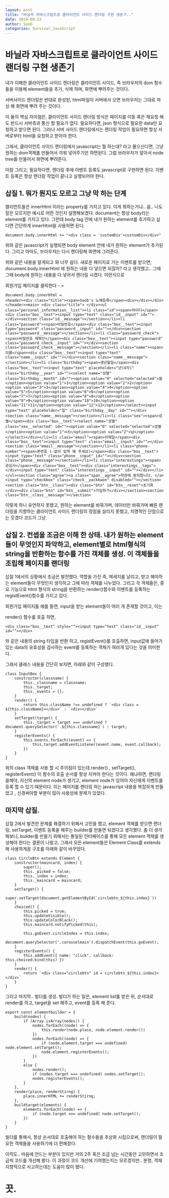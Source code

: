 ```yaml
---
layout: post
title: "바닐라 자바스크립트로 클라이언트 사이드 랜더링 구현 생존기.."
date: 2019-09-22
author: Soob
categories: Survival_JavaScript
---
```


# 바닐라 자바스크립트로 클라이언트 사이드 랜더링 구현 생존기

내가 이해한 클라이언트 사이드 렌더링은 클라이언트 사이드, 즉 브라우저의 dom 함수들을 이용해 element들을 추가, 삭제 하며, 화면에 뿌려주는 것이다.

서버사이드 렌더링은 반대로 완성된, html파일이 서버에서 오면 브라우저는 그대로 파싱 해 화면에 뿌려 주는 것이다.

이 둘의 핵심 차이점은, 클라이언트 사이드 렌더링 방식은 페이지를 이동 혹은 재요청 해도 반드시 서버측과 통신 할 필요가 없다. 필요하다면, json 형식으로 필요한 data만 요청하고 받으면 된다. 그러나 서버 사이드 렌더링에서는 렌더링 작업이 필요하면 항상 서버로부터 html을 요청하고 받아야 한다.

그래서, 클라이언트 사이드 랜더링에서 javascript는 뭘 하는데? 라고 물으신다면, 그냥 원하는 dom객체를 만들어서 끼워 넣어주기만 하면된다.
그럼 브라우저가 알아서 node tree를 만들어서 화면에 뿌려준다.

아참 그리고, 필요하다면, 렌더링 후에 이벤트 등록도 javascript로 구현하면 된다. 이벤트 등록은 항상 랜더링 작업이 끝나고 실행되어야 한다.

## 삽질 1. 뭐가 뭔지도 모르고 그냥 막 하는 단계

엘리먼트들은 innerHtml 이라는 property를 가지고 있다. 이게 뭐하는거냐.. 음.. 나도 잘은 모르지만 예시로 어떤 것인지 설명해보겠다.
document는 항상 body라는 element를 가지고 있다. 그런데 body tag 안에 내가 원하는 element를 추가하고 싶다면 간단하게 innerHtml을 사용하면 된다.

```
document.body.innerHtml += "<div class = 'customDiv'>customDiv</div>"
```

위와 같은 javascript가 실행되면 body element 안에 내가 원하는 element가 추가된다.
그리고 아마도, 브라우저는 다시 랜더링해 화면에 그려준다.

위와 같은 내용을 알게되고 와 너무 쉽다.
새로운 페이지로 가는 이벤트를 받으면, document.body.innerHtml 에 원하는 내용 다 넣으면 되잖아? 라고 생각했고..
그때그때 body에 원하는 내용을 다 넣어서 렌더링 시켰다.
이런식으로

회원가입 페이지를 클릭한다 - >

```
document.body.innerHtml =
<header><div class="title"><span>Soob's 노예등록</span><div></div></div></header><main> <div class="title"> </div><ul class="personal_information__list"><li class="id"><span>아이디</span><div class="box__text"><input type="text" class="id__input" id=""></div><section class="id__message"></section></li><li class="password"><span>비밀번호</span><div class="box__text"><input type="password" class="password__input" id=""></div><section class="password__message"></section></li><li class="password_check"><span>비밀번호 재확인</span><div class="box__text"><input type="password" class="password_check__input" id=""></div><section class="password_check__message"></section></li><li class="name"><span>이름</span><div class="box__text"><input type="text" class="name__input" id=""></div><section class="name__message"></section></li><li class="birthday"><span>생년월일</span><div class="box__text"><input type="text" placeholder="년(4자)" class="birthday__year" id=""><select name="성별" class="birthday__month" id=""><option value="0" selected="selected">월</option><option value="1">1</option><option value="2">2</option><option value="3">3</option><option value="4">4</option><option value="5">5</option><option value="6">6</option><option value="7">7</option><option value="8">8</option><option value="9">9</option><option value="10">10</option><option value="11">11</option><option value="12">12</option></select><input type="text" placeholder="일" class="birthday__day" id=""></div><section class="name__message"></section></li><li class="sex"><span>성별</span><div class="box__text"><select name="성별" class="sex__selected" id=""><option value="0" selected="selected">성별</option><option value="1">녀</option><option value="2">남</option></select></div></li><li class="email"><span>이메일</span><div class="box__text"><input type="text" class="email__input" id=""></div><section class="email__message"></section></li><li class="phone-number"><span>폰번호 (-없이 입력 해 주세요)</span><div class="box__text"><input type="text" class="phone__input" id=""></div><section class="phone__message"></section></li><li class="interestings"><span>관심사</span><div class="box__text"><div class="interestings__tags"></div><input type="text" class="interestings__input" id=""></div></li></ul><section class="agree"><a class="span__agree">약관에 동의합니다. </a><input type="checkbox" class="check__yackkwon" disabled=""></section><section class="btn__class"><div class="btn" id="btn__reset">초기화</div><div class="btn" id="btn__submit">가입하기</div></section><section class="btn__class__message"></section>
```

이렇게 하니 유연하지 못했고, 원하는 element를 바꿔가며, 데이터만 바꿔가며 빠른 렌더링을 지향하는 클라이언트 사이드 랜더링의 장점을 살리지 못했고, 치명적인 단점으로는 웃겼다 코드가 그냥.

## 삽질 2. 컨셉을 조금은 이해 한 상태. 내가 원하는 element들이 무엇인지 파악하고, element별로 html형식의 string을 반환하는 함수를 가진 객체를 생성. 이 객체들을 조립해 페이지를 랜더링

삽질 1에서의 상황에서 조금은 발전했다.
역할을 가진 즉, 메세지를 날리고, 받고 해야하는 element들이 무엇인지 생각하고 그에 따라 객체를 나누었다.
그리고 각 객체들은, 중요 기능으로 html 형식의 string을 반환하는 render()함수와 이벤트를 등록하는 registEvent()함수를 가지고 있다.

회원가입 페이지를 예를 들면,
input을 받는 element들이 여러 개 존재할 것이고,
이는

render() 함수를 호출 하면,

```
<div class="box__text" style=""><input type="text" class="id__input" id=""></div>
```

와 같은 내용의 string 타입을 반환 하고,
registEvent()를 호출하면, input값에 들어가 있는 data의 유효성을 검사하는 event를 등록하는
객체가 여러개 있다는 것을 의미한다.

그래서 클래스 내용을 간단히 보자면, 아래와 같이 구성했다.

```
class InputBox {
    constructor(classname) {
        this._classname = classname;
        this._target;
        this._events = [];
    }
    render() {
        return this.className !== undefined ? `<div class = ${this.className}></div>` : `<div></div>`
    }
    setTarget(target) {
        this._target = target === undefined ? document.querySelector(`.${this.classname}`) : target;
    }
    registerEvents() {
        this.events.forEach((event) => {
            this.target.addEventListener(event.name, event.callback);
        })
    }
}
```

위의 class 객체를 사용 할 시 주의점이 있는데 render() , setTarget(), registerEvent() 이 함수의 호출 순서를 항상 지켜야 한다는 것이다.
왜냐하면, 랜더링을해야, 자신의 element node가 생기고, element node가 있어야 자신에게 이벤트를 등록 할 수 있기 때문이다.
이는 페이지를 랜더링 하는 javascript 내용을 복잡하게 만들었고 , 신경써야할 부분이 많아 사용성에 문제가 있었다.

## 마지막 삽질.

삽질 2에서 발견한 문제를 해결하기 위해서 고민을 했고,
element 객체를 받으면 랜더링, setTarget, 이벤트 등록을 해주는 builder를 만들면 되겠다고 생각했다.
좀 더 생각해보니, builder를 만들기 위해서는 통일된 인터페이스를 통해 모든 element 객체를 생성해야 한다는 결론이 나왔고, 그래서 모든 element들은 Element Class를 extends해 사용하게끔 구조를 아래와 같이 바꾸었다.

```
class CircleBtn extends Element {
    constructor(maincard, index) {
        super();
        this._picked = false;
        this._index = index;
        this._maincard = maincard;
    }
    setTarget() {
        super.setTarget(document.getElementById(`circlebtn_${this.index}`))
    }
    choiced() {
        this.picked = true;
        this.updateVisible();
        this.updateColorBlack();
        this.maincard.notifyPicked(this);

        this.goEvent.circleIndex = this.index;
        document.querySelector('.carouselmain').dispatchEvent(this.goEvent);
    }
    registerEvents() {
        this.addEvent({ name: "click", callback: this.choiced.bind(this) })
    }
    render() {
        return `<div class="circlebtn" id = circlebtn_${this.index}></div>`
    }
}
```

그리고 마지막.. 빌더를 생성.
빌더가 하는 일은, element list를 받은 뒤, 순서대로 render를 하고, target을 set 해주고, event를 등록 해 준다.

```
export const elementbuilder = {
    build(nodes) {
        if (Array.isArray(nodes)) {
            nodes.forEach((node) => {
                this.render(node.place, node.element.render())
            })
            nodes.forEach((node) => {
                if (node.element.target === undefined) node.element.setTarget();
                node.element.registerEvents();
            })
        }
        else {
            nodes.render();
            if (nodes.target === undefined) nodes.setTarget();
            nodes.registerEvents();
        }
    },
    render(place, renderStirng) {
        place.innerHTML += renderStirng;
    },
    buildtarget(elements) {
        elements.forEach((node) => {
            if (node.target === undefined) node.setTarget();
        })
    }
}
```

빌더를 통해서, 항상 순서대로 호출해야 하는 함수들을 추상화 시킴으로써, 랜더링이 필요한 객체들을 사용하기에 더 편해졌다.

아직도.. 마음에 안드는 부분이 있지만 거의 2주 혹은 조금 넘는 시간동안 고민하면서 조금씩 코드를 개선해 봤다.
이 과정이 코드 개선에 기여했는지는 모르겠지만.. 분명, 객체지향적으로 사고하는데는 도움이 많이 됐다.

# 끗.
